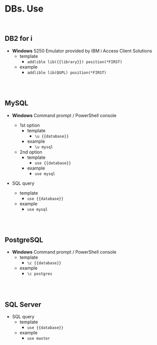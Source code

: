 # DBs. Use
<br />

## DB2 for i

* **Windows** 5250 Emulator provided by IBM i Access Client Solutions
    * template
        * `addlible lib({{library}}) position(*FIRST)`
    * example
        * `addlible lib(QGPL) position(*FIRST)`
<br />
<br />

## MySQL

* **Windows** Command prompt / PowerShell console
    * 1st option
        * template
            * `\u {{database}}`
        * example
            * `\u mysql`
    * 2nd option
        * template
            * `use {{database}}`
        * example
            * `use mysql`

* SQL query
    * template
        * `use {{database}}`
    * example
        * `use mysql`
<br />
<br />

## PostgreSQL

* **Windows** Command prompt / PowerShell console
    * template
        * `\c {{database}}`
    * example
        * `\c postgres`
<br />
<br />

## SQL Server

* SQL query
    * template
        * `use {{database}}`
    * example
        * `use master`
